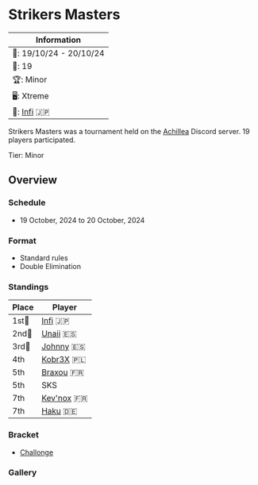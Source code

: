# Strikers Masters

|Information|
|-|
|:calendar:: 19/10/24 - 20/10/24|
|:busts_in_silhouette:: 19|
|:trophy:: Minor|
|:desktop_computer:: Xtreme|
|:1st_place_medal:: [Infi](../../players/japanese/infi.md) :jp:|

Strikers Masters was a tournament held on the [Achillea](http://discord.gg/yM7nVCEMVT) Discord server.
19 players participated. 

Tier: Minor

## Overview

### Schedule
- 19 October, 2024 to 20 October, 2024

### Format
- Standard rules
- Double Elimination

### Standings

|Place|Player|
|-|-|
|1st:1st_place_medal:|[Infi](../../players/japanese/infi.md) :jp:|
|2nd:2nd_place_medal:|[Unaii](../../players/spanish/unaii.md) :es:|
|3rd:3rd_place_medal:|[Johnny](../../players/spanish/johnny.md) :es:|
|4th|[Kobr3X](../../players/polish/kobr3x.md) :poland:|
|5th|[Braxou](../../players/french/braxou.md) :fr:|
|5th|SKS|
|7th|[Kev'nox](../../players/french/kevnox.md) :fr:|
|7th|[Haku](../../players/german/haku.md) :de:|

### Bracket

- [Challonge](https://challonge.com/strikers_masters_1)

### Gallery